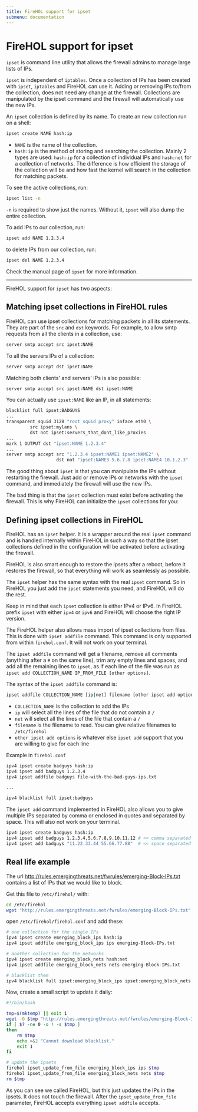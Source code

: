 ```yaml
---
title: FireHOL support for ipset
submenu: documentation
---
```


# FireHOL support for ipset

`ipset` is command line utility that allows the firewall admins to manage large lists of IPs.

`ipset` is independent of `iptables`. Once a collection of IPs has been created with `ipset`, `iptables` and FireHOL can use it. Adding or removing IPs to/from the collection, does not need any change at the firewall. Collections are manipulated by the ipset command and the firewall will automatically use the new IPs.

An `ipset` collection is defined by its name. To create an new collection run on a shell:

```sh
ipset create NAME hash:ip
```

- `NAME` is the name of the collection.
- `hash:ip` is the method of storing and searching the collection. Mainly 2 types are used: `hash:ip` for a collection of individual IPs and `hash:net` for a collection of networks. The difference is how efficient the storage of the collection will be and how fast the kernel will search in the collection for matching packets.

To see the active collections, run:

```sh
ipset list -n
```

`-n` is required to show just the names. Without it, `ipset` will also dump the entire collection.

To add IPs to our collection, run:

```sh
ipset add NAME 1.2.3.4
```

to delete IPs from our collection, run:

```sh
ipset del NAME 1.2.3.4
```

Check the manual page of `ipset` for more information.

---

FireHOL support for `ipset` has two aspects:

## Matching ipset collections in FireHOL rules

FireHOL can use ipset collections for matching packets in all its statements. They are part of the `src` and `dst` keywords. For example, to allow smtp requests from all the clients in a collection, use:

```sh
server smtp accept src ipset:NAME
```

To all the servers IPs of a collection:

```sh
server smtp accept dst ipset:NAME
```

Matching both clients' and servers' IPs is also possible:

```sh
server smtp accept src ipset:NAME dst ipset:NAME
```

You can actually use `ipset:NAME` like an IP, in all statements:

```sh
blacklist full ipset:BADGUYS
...
transparent_squid 3128 "root squid proxy" inface eth0 \
         src ipset:mylans \
         dst not ipset:servers_that_dont_like_proxies
...
mark 1 OUTPUT dst "ipset:NAME 1.2.3.4"
...
server smtp accept src "1.2.3.4 ipset:NAME1 ipset:NAME2" \
                   dst not "ipset:NAME3 5.6.7.8 ipset:NAME4 10.1.2.3"
```

The good thing about `ipset` is that you can manipulate the IPs without restarting the firewall. Just add or remove IPs or networks with the `ipset` command, and immediately the firewall will use the new IPs.

The bad thing is that the `ipset` collection must exist before activating the firewall. This is why FireHOL can initialize the `ipset` collections for you:

## Defining ipset collections in FireHOL

FireHOL has an `ipset` helper. It is a wrapper around the real `ipset` command and is handled internally within FireHOL in such a way so that the ipset collections defined in the configuration will be activated before activating the firewall.

FireHOL is also smart enough to restore the ipsets after a reboot, before it restores the firewall, so that everything will work as seamlessly as possible.

The `ipset` helper has the same syntax with the real `ipset` command. So in FireHOL you just add the `ipset` statements you need, and FireHOL will do the rest.

Keep in mind that each `ipset` collection is either IPv4 or IPv6. In FireHOL prefix `ipset` with either `ipv4` or `ipv6` and FireHOL will choose the right IP version.

The FireHOL helper also allows mass import of ipset collections from files. This is done with `ipset addfile` command. This command is only supported from within `firehol.conf`. It will not work on your terminal.

The `ipset addfile` command will get a filename, remove all comments (anything after a `#` on the same line), trim any empty lines and spaces, and add all the remaining lines to `ipset`, as if each line of the file was run as `ipset add COLLECTION_NAME IP_FROM_FILE [other options]`.

The syntax of the `ipset addfile` command is:

```sh
ipset addfile COLLECTION_NAME [ip|net] filename [other ipset add options]
```

- `COLLECTION_NAME` is the collection to add the IPs
- `ip` will select all the lines of the file that do not contain a `/`
- `net` will select all the lines of the file that contain a `/`
- `filename` is the filename to read. You can give relative filenames to `/etc/firehol`
- `other ipset add options` is whatever else `ipset add` support that you are willing to give for each line

Example in `firehol.conf`
```sh
ipv4 ipset create badguys hash:ip
ipv4 ipset add badguys 1.2.3.4
ipv4 ipset addfile badguys file-with-the-bad-guys-ips.txt

...

ipv4 blacklist full ipset:badguys

```

The `ipset add` command implemented in FireHOL also allows you to give multiple IPs separated by comma or enclosed in quotes and separated by space. This will also not work on your terminal.

```sh
ipv4 ipset create badguys hash:ip
ipv4 ipset add badguys 1.2.3.4,5.6.7.8,9.10.11.12 # << comma separated
ipv4 ipset add badguys "11.22.33.44 55.66.77.88"  # << space separated in quotes
```


## Real life example

The url http://rules.emergingthreats.net/fwrules/emerging-Block-IPs.txt contains a list of IPs that we would like to block.

Get this file to `/etc/firehol/` with:

```sh
cd /etc/firehol
wget "http://rules.emergingthreats.net/fwrules/emerging-Block-IPs.txt"
```

open `/etc/firehol/firehol.conf` and add these:

```sh
# one collection for the single IPs
ipv4 ipset create emerging_block_ips hash:ip
ipv4 ipset addfile emerging_block_ips ips emerging-Block-IPs.txt

# another collection for the networks
ipv4 ipset create emerging_block_nets hash:net
ipv4 ipset addfile emerging_block_nets nets emerging-Block-IPs.txt

# blacklist them
ipv4 blacklist full ipset:emerging_block_ips ipset:emerging_block_nets
```

Now, create a small script to update it daily:

```sh
#!/bin/bash

tmp=$(mktemp) || exit 1
wget -O $tmp "http://rules.emergingthreats.net/fwrules/emerging-Block-IPs.txt"
if [ $? -ne 0 -o ! -s $tmp ]
then
    rm $tmp
    echo >&2 "Cannot download blacklist."
    exit 1
fi

# update the ipsets
firehol ipset_update_from_file emerging_block_ips ips $tmp
firehol ipset_update_from_file emerging_block_nets nets $tmp
rm $tmp

```

As you can see we called FireHOL, but this just updates the IPs in the ipsets. It does not touch the firewall.
After the `ipset_update_from_file` parameter, FireHOL accepts everything `ipset addfile` accepts.
